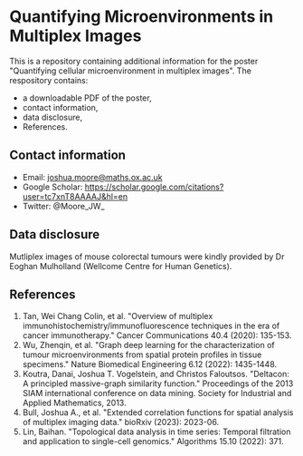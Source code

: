 # Quantifying Microenvironments in Multiplex Images
This is a repository containing additional information for the poster "Quantifying cellular microenvironment in multiplex images". The respository contains:
- a downloadable PDF of the poster,
- contact information,
- data disclosure,
- References.

## Contact information
* Email: joshua.moore@maths.ox.ac.uk
* Google Scholar: https://scholar.google.com/citations?user=tc7xnT8AAAAJ&hl=en
* Twitter: @Moore_JW_

## Data disclosure
Mutliplex images of mouse colorectal tumours were kindly provided by Dr Eoghan Mulholland (Wellcome Centre for Human Genetics). 

## References
1. Tan, Wei Chang Colin, et al. "Overview of multiplex immunohistochemistry/immunofluorescence techniques in the era of cancer immunotherapy." Cancer Communications 40.4 (2020): 135-153.
2. Wu, Zhenqin, et al. "Graph deep learning for the characterization of tumour microenvironments from spatial protein profiles in tissue specimens." Nature Biomedical Engineering 6.12 (2022): 1435-1448.
3. Koutra, Danai, Joshua T. Vogelstein, and Christos Faloutsos. "Deltacon: A principled massive-graph similarity function." Proceedings of the 2013 SIAM international conference on data mining. Society for Industrial and Applied Mathematics, 2013.
4. Bull, Joshua A., et al. "Extended correlation functions for spatial analysis of multiplex imaging data." bioRxiv (2023): 2023-06.
5. Lin, Baihan. "Topological data analysis in time series: Temporal filtration and application to single-cell genomics." Algorithms 15.10 (2022): 371.
